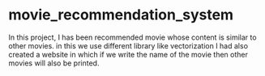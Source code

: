 # movie_recommendation_system
In this project, I has been recommended movie  whose content is similar to other movies.
in this we use different library like vectorization
I had also created a website in which if we write the name of the movie then other movies will also be printed.
